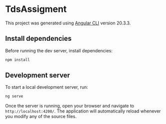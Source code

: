 # TdsAssigment

This project was generated using [Angular CLI](https://github.com/angular/angular-cli) version 20.3.3.

## Install dependencies

Before running the dev server, install dependencies:

```bash
npm install
```

## Development server

To start a local development server, run:

```bash
ng serve
```

Once the server is running, open your browser and navigate to `http://localhost:4200/`. The application will automatically reload whenever you modify any of the source files.

